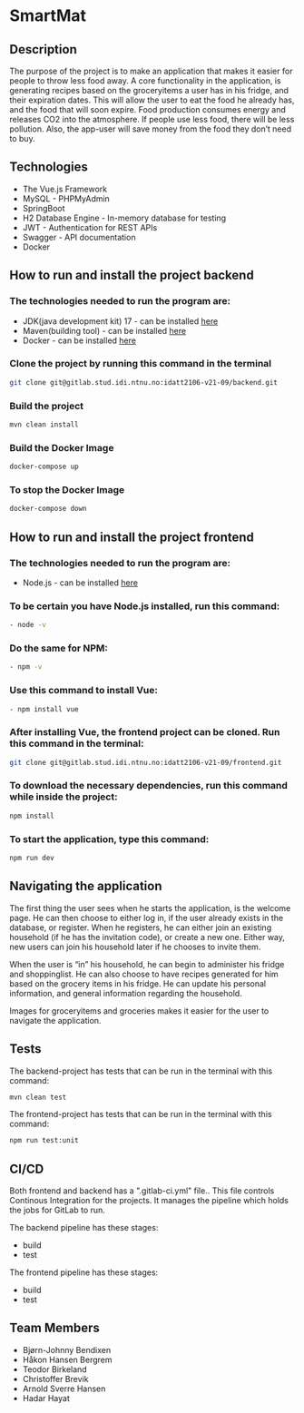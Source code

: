 # SmartMat

## Description

The purpose of the project is to make an application that makes it easier for people to throw less food away. A core functionality in the application, is generating recipes based on the groceryitems a user has in his fridge, and their expiration dates. This will allow the user to eat the food he already has, and the food that will soon expire.
Food production consumes energy and releases CO2 into the atmosphere. If people use less food, there will be less pollution. Also, the app-user will save money from the food they don’t need to buy. 


## Technologies
- The Vue.js Framework 
- MySQL - PHPMyAdmin
- SpringBoot 
- H2 Database Engine - In-memory database for testing
- JWT - Authentication for REST APIs
- Swagger - API documentation
- Docker


## How to run and install the project backend
### The technologies needed to run the program are:
- JDK(java development kit) 17 - can be installed [here](https://www.oracle.com/java/technologies/downloads/#java17)
- Maven(building tool) - can be installed [here](https://maven.apache.org/download.cgi)
- Docker - can be installed [here](https://www.docker.com/products/docker-desktop/)

### Clone the project by running this command in the terminal
```sh
git clone git@gitlab.stud.idi.ntnu.no:idatt2106-v21-09/backend.git
```

### Build the project
```sh
mvn clean install
```

### Build the Docker Image
```sh
docker-compose up
```

### To stop the Docker Image
```sh
docker-compose down
```






## How to run and install the project frontend
### The technologies needed to run the program are:

- Node.js - can be installed [here](https://nodejs.org/en/download)

### To be certain you have Node.js installed, run this command:
```sh
- node -v
```


### Do the same for NPM:
```sh
- npm -v
```

### Use this command to install Vue:

```sh
- npm install vue
```

### After installing Vue, the frontend project can be cloned. Run this command in the terminal:

```sh
git clone git@gitlab.stud.idi.ntnu.no:idatt2106-v21-09/frontend.git
```

### To download the necessary dependencies, run this command while inside the project:


```sh
npm install
```

### To start the application, type this command:

```sh
npm run dev
```

## Navigating the application
The first thing the user sees when he starts the application, is the welcome page. He can then choose to either log in, if the user already exists in the database, or register. When he registers, he can either join an existing household (if he has the invitation code), or create a new one. Either way, new users can join his household later if he chooses to invite them.

When the user is “in” his household, he can begin to administer his fridge and shoppinglist. He can also choose to have recipes generated for him based on the grocery items in his fridge. He can update his personal information, and general information regarding the household. 

Images for groceryitems and groceries makes it easier for the user to navigate the application. 


## Tests

The backend-project has tests that can be run in the terminal with this command:

```sh
mvn clean test
```


The frontend-project has tests that can be run in the terminal with this command:
```sh
npm run test:unit
```


## CI/CD

Both frontend and backend has a ".gitlab-ci.yml" file.. This file controls Continous Integration for the projects. It manages the pipeline which holds the jobs for GitLab to run.

The backend pipeline has these stages:
- build
- test


The frontend pipeline has these stages:
- build
- test


## Team Members
- Bjørn-Johnny Bendixen
- Håkon Hansen Bergrem
- Teodor Birkeland
- Christoffer Brevik
- Arnold Sverre Hansen
- Hadar Hayat
